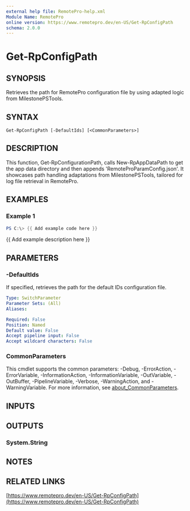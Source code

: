 ```yaml
---
external help file: RemotePro-help.xml
Module Name: RemotePro
online version: https://www.remotepro.dev/en-US/Get-RpConfigPath
schema: 2.0.0
---
```


# Get-RpConfigPath

## SYNOPSIS
Retrieves the path for RemotePro configuration file by using adapted logic from
MilestonePSTools.

## SYNTAX

```
Get-RpConfigPath [-DefaultIds] [<CommonParameters>]
```

## DESCRIPTION
This function, Get-RpConfigurationPath, calls New-RpAppDataPath to get the
app data directory and then appends 'RemoteProParamConfig.json'.
It
showcases path handling adaptations from MilestonePSTools, tailored for log
file retrieval in RemotePro.

## EXAMPLES

### Example 1
```powershell
PS C:\> {{ Add example code here }}
```

{{ Add example description here }}

## PARAMETERS

### -DefaultIds
If specified, retrieves the path for the default IDs configuration file.

```yaml
Type: SwitchParameter
Parameter Sets: (All)
Aliases:

Required: False
Position: Named
Default value: False
Accept pipeline input: False
Accept wildcard characters: False
```

### CommonParameters
This cmdlet supports the common parameters: -Debug, -ErrorAction, -ErrorVariable, -InformationAction, -InformationVariable, -OutVariable, -OutBuffer, -PipelineVariable, -Verbose, -WarningAction, and -WarningVariable. For more information, see [about_CommonParameters](http://go.microsoft.com/fwlink/?LinkID=113216).

## INPUTS

## OUTPUTS

### System.String
## NOTES

## RELATED LINKS

[https://www.remotepro.dev/en-US/Get-RpConfigPath](https://www.remotepro.dev/en-US/Get-RpConfigPath)

